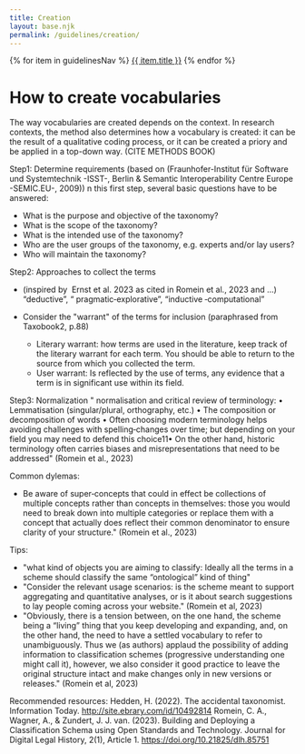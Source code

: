 ```yaml
---
title: Creation
layout: base.njk
permalink: /guidelines/creation/
---
```

<nav class="local-nav">
  {% for item in guidelinesNav %}
    <a href="{{ item.url }}">{{ item.title }}</a>
  {% endfor %}
</nav>


# How to create vocabularies

The way vocabularies are created depends on the context. In research contexts, the method also determines how a vocabulary is created: it can be the result of a qualitative coding process, or it can be created a priory and be applied in a top-down way. (CITE METHODS BOOK)

Step1: Determine requirements (based on (Fraunhofer-Institut für Software und Systemtechnik -ISST-, Berlin & Semantic Interoperability Centre Europe -SEMIC.EU-, 2009))
n this first step, several basic questions have to be answered:
- What is the purpose and objective of the taxonomy?
- What is the scope of the taxonomy?
- What is the intended use of the taxonomy?
- Who are the user groups of the taxonomy, e.g. experts and/or lay users?
- Who will maintain the taxonomy?

Step2: Approaches to collect the terms
- (inspired by  Ernst et al. 2023 as cited in Romein et al., 2023 and ...)
  “deductive”, “
  pragmatic‑explorative”,
  “inductive
  ‑computational”

- Consider the "warrant" of the terms for inclusion (paraphrased from Taxobook2, p.88)
    - Literary warrant: how terms are used in the literature, keep track of the literary warrant for each term. You should be able to return to the source from which you collected the term.
    - User warrant: Is reflected by the use of terms, any evidence that a term is in significant use within its field.

Step3: Normalization
" normalisation and critical review of terminology:
• Lemmatisation (singular/plural, orthography, etc.)
• The composition or decomposition of words
• Often choosing modern terminology helps avoiding challenges with spelling‑changes over time;
but depending on your field you may need to defend this choice11• On the other hand, historic terminology often carries biases and misrepresentations that need to be addressed" (Romein et al., 2023)

Common dylemas:
- Be aware of super‑concepts that could in effect be collections of multiple concepts rather than concepts in themselves: those you would need to break down into multiple categories or replace them with a concept that actually does reflect their common denominator to ensure clarity of your structure." (Romein et al., 2023)

Tips:
- "what kind of objects you are aiming to classify: Ideally all the terms in a scheme should classify the same “ontological” kind of thing"
- "Consider the relevant usage scenarios: is the scheme meant to support aggregating and quantitative analyses, or is it about search suggestions to lay people coming across your website." (Romein et al, 2023)
- "Obviously, there is a tension between, on the one hand, the scheme being a “living” thing that you keep developing and expanding, and, on the other hand, the need to have a settled vocabulary to refer to unambiguously. Thus we (as authors) applaud the possibility of adding information to classification schemes (progressive understanding one might call it), however, we also consider it good practice to leave the original structure intact and make changes only in new versions or releases." (Romein et al, 2023)

Recommended resources:
Hedden, H. (2022). The accidental taxonomist. Information Today. http://site.ebrary.com/id/10492814
Romein, C. A., Wagner, A., & Zundert, J. J. van. (2023). Building and Deploying a Classification Schema using Open Standards and Technology. Journal for Digital Legal History, 2(1), Article 1. https://doi.org/10.21825/dlh.85751
